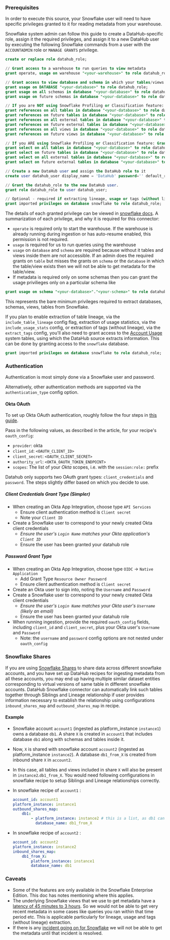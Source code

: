 ### Prerequisites

In order to execute this source, your Snowflake user will need to have specific privileges granted to it for reading metadata
from your warehouse.

Snowflake system admin can follow this guide to create a DataHub-specific role, assign it the required privileges, and assign it to a new DataHub user by executing the following Snowflake commands from a user with the `ACCOUNTADMIN` role or `MANAGE GRANTS` privilege.

```sql
create or replace role datahub_role;

// Grant access to a warehouse to run queries to view metadata
grant operate, usage on warehouse "<your-warehouse>" to role datahub_role;

// Grant access to view database and schema in which your tables/views exist
grant usage on DATABASE "<your-database>" to role datahub_role;
grant usage on all schemas in database "<your-database>" to role datahub_role;
grant usage on future schemas in database "<your-database>" to role datahub_role;

// If you are NOT using Snowflake Profiling or Classification feature: Grant references privileges to your tables and views
grant references on all tables in database "<your-database>" to role datahub_role;
grant references on future tables in database "<your-database>" to role datahub_role;
grant references on all external tables in database "<your-database>" to role datahub_role;
grant references on future external tables in database "<your-database>" to role datahub_role;
grant references on all views in database "<your-database>" to role datahub_role;
grant references on future views in database "<your-database>" to role datahub_role;

// If you ARE using Snowflake Profiling or Classification feature: Grant select privileges to your tables
grant select on all tables in database "<your-database>" to role datahub_role;
grant select on future tables in database "<your-database>" to role datahub_role;
grant select on all external tables in database "<your-database>" to role datahub_role;
grant select on future external tables in database "<your-database>" to role datahub_role;

// Create a new DataHub user and assign the DataHub role to it
create user datahub_user display_name = 'DataHub' password='' default_role = datahub_role default_warehouse = '<your-warehouse>';

// Grant the datahub_role to the new DataHub user.
grant role datahub_role to user datahub_user;

// Optional - required if extracting lineage, usage or tags (without lineage)
grant imported privileges on database snowflake to role datahub_role;
```

The details of each granted privilege can be viewed in [snowflake docs](https://docs.snowflake.com/en/user-guide/security-access-control-privileges.html). A summarization of each privilege, and why it is required for this connector:

- `operate` is required only to start the warehouse. 
  If the warehouse is already running during ingestion or has auto-resume enabled,
  this permission is not required.
- `usage` is required for us to run queries using the warehouse
- `usage` on `database` and `schema` are required because without it tables and views inside them are not accessible. If an admin does the required grants on `table` but misses the grants on `schema` or the `database` in which the table/view exists then we will not be able to get metadata for the table/view.
- If metadata is required only on some schemas then you can grant the usage privilieges only on a particular schema like

```sql
grant usage on schema "<your-database>"."<your-schema>" to role datahub_role;
```

This represents the bare minimum privileges required to extract databases, schemas, views, tables from Snowflake.

If you plan to enable extraction of table lineage, via the `include_table_lineage` config flag, extraction of usage statistics, via the `include_usage_stats` config, or extraction of tags (without lineage), via the `extract_tags` config, you'll also need to grant access to the [Account Usage](https://docs.snowflake.com/en/sql-reference/account-usage.html) system tables, using which the DataHub source extracts information. This can be done by granting access to the `snowflake` database.

```sql
grant imported privileges on database snowflake to role datahub_role;
```

### Authentication
Authentication is most simply done via a Snowflake user and password.

Alternatively, other authentication methods are supported via the `authentication_type` config option.

#### Okta OAuth
To set up Okta OAuth authentication, roughly follow the four steps in [this guide](https://docs.snowflake.com/en/user-guide/oauth-okta).

Pass in the following values, as described in the article, for your recipe's `oauth_config`:
- `provider`: okta
- `client_id`: `<OAUTH_CLIENT_ID>`
- `client_secret`: `<OAUTH_CLIENT_SECRET>`
- `authority_url`: `<OKTA_OAUTH_TOKEN_ENDPOINT>`
- `scopes`: The list of your *Okta* scopes, i.e. with the `session:role:` prefix

Datahub only supports two OAuth grant types: `client_credentials` and `password`.
The steps slightly differ based on which you decide to use.

##### Client Credentials Grant Type (Simpler)
- When creating an Okta App Integration, choose type `API Services`
  + Ensure client authentication method is `Client secret`
  + Note your `Client ID`
- Create a Snowflake user to correspond to your newly created Okta client credentials
  + *Ensure the user's `Login Name` matches your Okta application's `Client ID`*
  + Ensure the user has been granted your datahub role

##### Password Grant Type
- When creating an Okta App Integration, choose type `OIDC` -> `Native Application`
  + Add Grant Type `Resource Owner Password`
  + Ensure client authentication method is `Client secret`
- Create an Okta user to sign into, noting the `Username` and `Password`
- Create a Snowflake user to correspond to your newly created Okta client credentials
  + *Ensure the user's `Login Name` matches your Okta user's `Username` (likely an email)*
  + Ensure the user has been granted your datahub role
- When running ingestion, provide the required `oauth_config` fields,
  including `client_id` and `client_secret`, plus your Okta user's `Username` and `Password`
  * Note: the `username` and `password` config options are not nested under `oauth_config`

### Snowflake Shares
If you are using [Snowflake Shares](https://docs.snowflake.com/en/user-guide/data-sharing-provider) to share data across different snowflake accounts, and you have set up DataHub recipes for ingesting metadata from all these accounts, you may end up having multiple similar dataset entities corresponding to virtual versions of same table in different snowflake accounts. DataHub Snowflake connector can automatically link such tables together through Siblings and Lineage relationship if user provides information necessary to establish the relationship using configurations `inbound_shares_map` and `outbound_shares_map` in recipe. 

#### Example
- Snowflake account `account1` (ingested as platform_instance `instance1`) owns a database `db1`. A share `X` is created in `account1` that includes database `db1` along with schemas and tables inside it. 
- Now, `X` is shared with snowflake account `account2` (ingested as platform_instance `instance2`). A database `db1_from_X` is created from inbound share `X` in `account2`.
- In this case, all tables and views included in share `X` will also be present in `instance2`.`db1_from_X`. You would need following configurations in snowflake recipe to setup Siblings and Lineage relationships correctly.
- In snowflake recipe of `account1` :

  ```yaml
  account_id: account1
  platform_instance: instance1
  outbound_shares_map:
      db1: 
          - platform_instance: instance2 # this is a list, as db1 can be shared with multiple snowflake accounts using X
            database_name: db1_from_X
  ```
- In snowflake recipe of `account2` :

  ```yaml
  account_id: account2
  platform_instance: instance2
  inbound_shares_map:
      db1_from_X:
          platform_instance: instance1
          database_name: db1
  ```
### Caveats

- Some of the features are only available in the Snowflake Enterprise Edition. This doc has notes mentioning where this applies.
- The underlying Snowflake views that we use to get metadata have a [latency of 45 minutes to 3 hours](https://docs.snowflake.com/en/sql-reference/account-usage.html#differences-between-account-usage-and-information-schema). So we would not be able to get very recent metadata in some cases like queries you ran within that time period etc. This is applicable particularly for lineage, usage and tags (without lineage) extraction.
- If there is any [incident going on for Snowflake](https://status.snowflake.com/) we will not be able to get the metadata until that incident is resolved.
